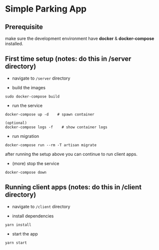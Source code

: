 # Simple Parking App

## Prerequisite
make sure the development environment have **docker** & **docker-compose** installed. 


## First time setup (notes: do this in /server directory)

- navigate to `/server` directory

- build the images
```
sudo docker-compose build
```

- run the service 
```
docker-compose up -d    # spawn container

(optional)
docker-compose logs -f    # show container logs
```

- run migration
```
docker-compose run --rm -T artisan migrate
```

after running the setup above you can continue to run client apps.


- (more) stop the service 
```
docker-compose down
```



## Running client apps (notes: do this in /client directory)

- navigate to `/client` directory

- install dependencies
```
yarn install
```

- start the app
```
yarn start
```





